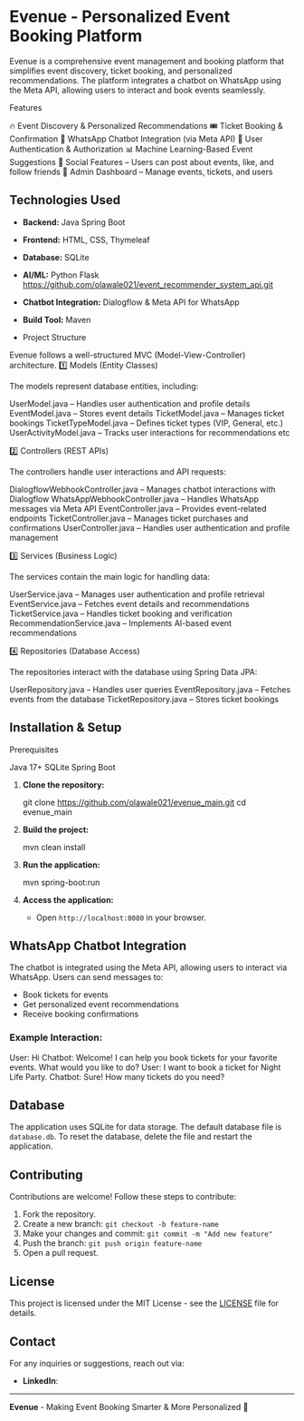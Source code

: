 # Evenue - Personalized Event Booking Platform

Evenue is a comprehensive event management and booking platform that simplifies event discovery, 
ticket booking, and personalized recommendations. The platform integrates a chatbot on WhatsApp using the Meta API, 
allowing users to interact and book events seamlessly.

Features

   🔥 Event Discovery & Personalized Recommendations 
   🎟️ Ticket Booking & Confirmation 
   📱 WhatsApp Chatbot Integration (via Meta API) 
   🔐 User Authentication & Authorization 
   📊 Machine Learning-Based Event Suggestions 
   💬 Social Features – Users can post about events, like, and follow friends
   🎯 Admin Dashboard – Manage events, tickets, and users

## Technologies Used

- **Backend:** Java Spring Boot
- **Frontend:** HTML, CSS, Thymeleaf
- **Database:** SQLite
- **AI/ML:** Python Flask https://github.com/olawale021/event_recommender_system_api.git
- **Chatbot Integration:** Dialogflow & Meta API for WhatsApp
- **Build Tool:** Maven

- Project Structure

Evenue follows a well-structured MVC (Model-View-Controller) architecture.
1️⃣ Models (Entity Classes)

The models represent database entities, including:

UserModel.java – Handles user authentication and profile details 
EventModel.java – Stores event details 
TicketModel.java – Manages ticket bookings 
TicketTypeModel.java – Defines ticket types (VIP, General, etc.) 
UserActivityModel.java – Tracks user interactions for recommendations 
etc

2️⃣ Controllers (REST APIs)

The controllers handle user interactions and API requests:

DialogflowWebhookController.java – Manages chatbot interactions with Dialogflow 
WhatsAppWebhookController.java – Handles WhatsApp messages via Meta API 
EventController.java – Provides event-related endpoints 
TicketController.java – Manages ticket purchases and confirmations 
UserController.java – Handles user authentication and profile management


3️⃣ Services (Business Logic)

The services contain the main logic for handling data:

UserService.java – Manages user authentication and profile retrieval 
EventService.java – Fetches event details and recommendations 
TicketService.java – Handles ticket booking and verification 
RecommendationService.java – Implements AI-based event recommendations

4️⃣ Repositories (Database Access)

The repositories interact with the database using Spring Data JPA:

UserRepository.java – Handles user queries 
EventRepository.java – Fetches events from the database 
TicketRepository.java – Stores ticket bookings

## Installation & Setup

Prerequisites

Java 17+ 
SQLite 
Spring Boot

1. **Clone the repository:**

   git clone https://github.com/olawale021/evenue_main.git
   cd evenue_main
  

2. **Build the project:**
   
   mvn clean install
   

3. **Run the application:**
   
   mvn spring-boot:run
   

4. **Access the application:**
   - Open `http://localhost:8080` in your browser.

## WhatsApp Chatbot Integration

The chatbot is integrated using the Meta API, allowing users to interact via WhatsApp. Users can send messages to:
- Book tickets for events
- Get personalized event recommendations
- Receive booking confirmations

### Example Interaction:

User: Hi
Chatbot: Welcome! I can help you book tickets for your favorite events. What would you like to do?
User: I want to book a ticket for Night Life Party.
Chatbot: Sure! How many tickets do you need?


## Database

The application uses SQLite for data storage. The default database file is `database.db`. To reset the database, delete the file and restart the application.

## Contributing

Contributions are welcome! Follow these steps to contribute:
1. Fork the repository.
2. Create a new branch: `git checkout -b feature-name`
3. Make your changes and commit: `git commit -m "Add new feature"`
4. Push the branch: `git push origin feature-name`
5. Open a pull request.

## License

This project is licensed under the MIT License - see the [LICENSE](LICENSE) file for details.

## Contact

For any inquiries or suggestions, reach out via:
- **LinkedIn**: 

---
**Evenue** - Making Event Booking Smarter & More Personalized 🚀
